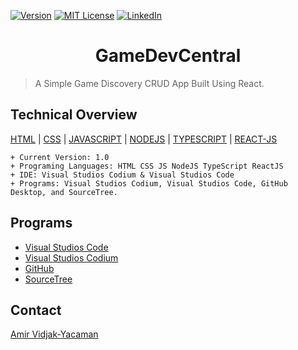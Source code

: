 <!-- PROJECT SHIELDS -->
[![Version][version-shield]][version-url]
[![MIT License][license-shield]][license-url]
[![LinkedIn][linkedin-shield]][linkedin-url]

<!-- PAGE TITLE -->
<div>
  <!-- COMPANY LOGO -->
  <h1  align="center"> GameDevCentral </h1>
</div>

<!-- DESCRIPTION -->
> A Simple Game Discovery CRUD App Built Using React.

<!-- TECHNICAL INFORMATION -->
## Technical Overview
[HTML](https://www.w3schools.com/html/) | [CSS](https://www.w3schools.com/css/default.asp) | [JAVASCRIPT](https://www.w3schools.com/js/default.asp) | [NODEJS](https://www.w3schools.com/nodejs/nodejs_intro.asp) | [TYPESCRIPT](https://www.typescriptlang.org/) | [REACT-JS](https://www.w3schools.com/react/default.asp)
```
+ Current Version: 1.0
+ Programing Languages: HTML CSS JS NodeJS TypeScript ReactJS
+ IDE: Visual Studios Codium & Visual Studios Code
+ Programs: Visual Studios Codium, Visual Studios Code, GitHub Desktop, and SourceTree.
```
## Programs
* [Visual Studios Code](https://code.visualstudio.com/)
* [Visual Studios Codium](https://vscodium.com/) 
* [GitHub](https://desktop.github.com/)
* [SourceTree](https://www.sourcetreeapp.com/)

<!-- CONTACT -->
## Contact

[Amir Vidjak-Yacaman](https://linkedin.com/in/amir-vidjak-yacaman)

<!-- MARKDOWN LINKS & IMAGES || https://www.markdownguide.org/basic-syntax/#reference-style-links -->
<!--VERSION SHIELD-->
[version-shield]: https://img.shields.io/badge/Version-1.0-blueviolet
[version-url]: https://github.com/ElEngineerd53/GameDevCentral
<!--LICENSE SHIELD-->
[license-shield]: https://img.shields.io/badge/License-MIT-brightgreen
[license-url]: https://github.com/ElEngineerd53/GameDevCentral/blob/main/LICENSE
<!--LINKEDIN SHIELD-->
[linkedin-shield]: https://img.shields.io/badge/LinkedIn-Website-blue
[linkedin-url]: https://linkedin.com/in/amir-vidjak-yacaman

